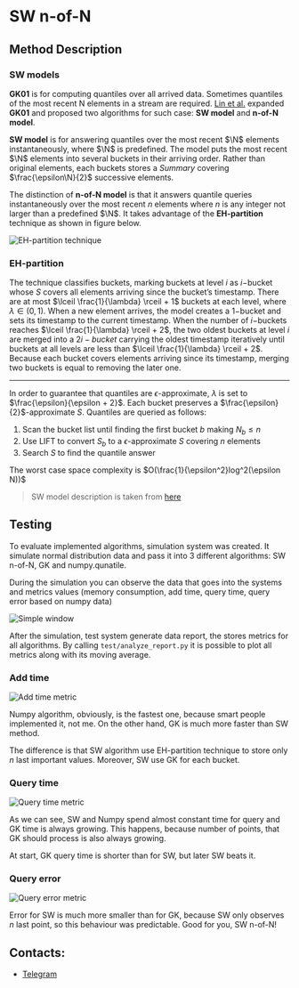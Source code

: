 # SW n-of-N
## Method Description

### SW models
**GK01** is for computing quantiles over all arrived data. Sometimes quantiles of the most recent N elements in a stream are required. [Lin et al.](https://citeseerx.ist.psu.edu/viewdoc/download?doi=10.1.1.72.6192&rep=rep1&type=pdf) expanded **GK01** and proposed two algorithms for such case: **SW model** and **n-of-N model**.

**SW model** is for answering quantiles over the most recent $`\N`$ elements instantaneously, where $\N$ is predefined. The model puts the most recent $\N$ elements into several buckets in their arriving order. Rather than original elements, each buckets stores a *Summary* covering $\frac{\epsilon\N}{2}$ successive elements.

The distinction of **n-of-N model** is that it answers quantile queries instantaneously over the most recent $n$ elements where $n$ is any integer not larger than a predefined $\N$. It takes advantage of the **EH-partition** technique as shown in figure below.

![EH-partition technique](media/eh_partition.png)

### EH-partition

The technique classifies buckets, marking buckets at level $i$ as $i$−bucket whose $S$ covers all elements arriving since the bucket’s timestamp. There are at most $\lceil \frac{1}{\lambda} \rceil + 1$ buckets at each level, where $\lambda \in (0, 1)$. When a new element arrives, the model creates a $1$−bucket and sets its timestamp to the current timestamp. When the number of $i$−buckets reaches $\lceil \frac{1}{\lambda} \rceil + 2$, the two oldest buckets at level $i$ are merged into a $2i − bucket$ carrying the oldest timestamp iteratively until buckets at all levels are less than $\lceil \frac{1}{\lambda} \rceil + 2$. Because each bucket covers elements arriving since its timestamp, merging two buckets is equal to removing the later one.

-----

In order to guarantee that quantiles are $\epsilon$-approximate, $\lambda$ is set to $\frac{\epsilon}{\epsilon + 2}$. Each bucket preserves a $\frac{\epsilon}{2}$-approximate $S$. Quantiles are queried as follows:
1. Scan the bucket list until finding the first bucket $b$ making $N_b \le n$
2. Use LIFT to convert $S_b$ to a $\epsilon$-approximate $S$ covering $n$ elements
3. Search $S$ to find the quantile answer


The worst case space complexity is $O(\frac{1}{\epsilon^2}log^2(\epsilon N))$

> SW model description is taken from [here](https://ieeexplore.ieee.org/stamp/stamp.jsp?tp=&arnumber=9001104)


## Testing

To evaluate implemented algorithms, simulation system was created. It simulate normal distribution data and pass it into 3 different algorithms: SW n-of-N, GK and numpy.qunatile.

During the simulation you can observe the data that goes into the systems and metrics values (memory consumption, add time, query time, query error based on numpy data)

![Simple window](media/test_window.png)

After the simulation, test system generate data report, the stores metrics for all algorithms. By calling `test/analyze_report.py` it is possible to plot all metrics along with its moving average.

### Add time

![Add time metric](media/add_time.png)

Numpy algorithm, obviously, is the fastest one, because smart people implemented it, not me. 
On the other hand, GK is much more faster than SW method.

The difference is that SW algorithm use EH-partition technique to store only $n$ last important values. Moreover, SW use GK for each bucket. 

### Query time

![Query time metric](media/query_time.png)

As we can see, SW and Numpy spend almost constant time for query and GK time is always growing. This happens, because number of points, that GK should process is also always growing. 


At start, GK query time is shorter than for SW, but later SW beats it.

### Query error

![Query error metric](media/query_errors.png)

Error for SW is much more smaller than for GK, because SW only observes $n$ last point, so this behaviour was predictable. Good for you, SW n-of-N!
## Contacts:
* [Telegram](https://t.me/ma_evgor)